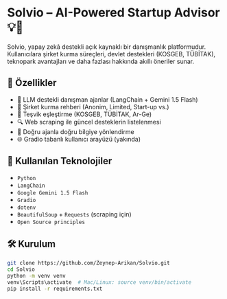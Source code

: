 # Solvio – AI-Powered Startup Advisor 💡🤖

Solvio, yapay zekâ destekli açık kaynaklı bir danışmanlık platformudur.  
Kullanıcılara şirket kurma süreçleri, devlet destekleri (KOSGEB, TÜBİTAK), teknopark avantajları ve daha fazlası hakkında akıllı öneriler sunar.

## 🚀 Özellikler

- 🧠 LLM destekli danışman ajanlar (LangChain + Gemini 1.5 Flash)
- 🏢 Şirket kurma rehberi (Anonim, Limited, Start-up vs.)
- 💸 Teşvik eşleştirme (KOSGEB, TÜBİTAK, Ar-Ge)
- 🔍 Web scraping ile güncel desteklerin listelenmesi
- 🧭 Doğru ajanla doğru bilgiye yönlendirme
- 🌐 Gradio tabanlı kullanıcı arayüzü (yakında)

## 🔧 Kullanılan Teknolojiler

- `Python`
- `LangChain`
- `Google Gemini 1.5 Flash`
- `Gradio`
- `dotenv`
- `BeautifulSoup` + `Requests` (scraping için)
- `Open Source principles`

## 🛠️ Kurulum

```bash
git clone https://github.com/Zeynep-Arikan/Solvio.git
cd Solvio
python -m venv venv
venv\Scripts\activate  # Mac/Linux: source venv/bin/activate
pip install -r requirements.txt
